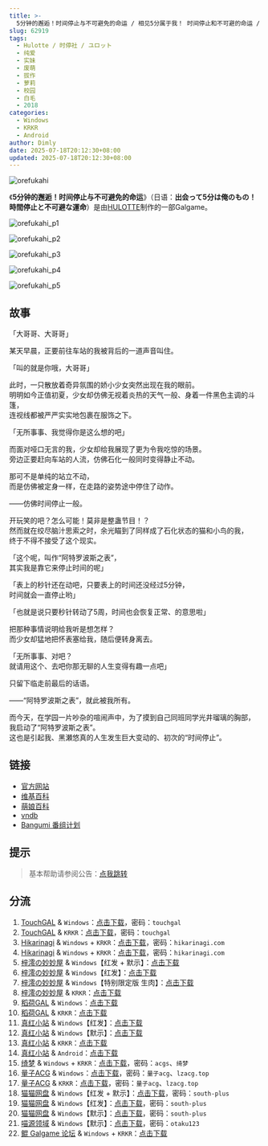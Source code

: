 ```yaml
---
title: >-
  5分钟的邂逅！时间停止与不可避免的命运 / 相见5分属于我！ 时间停止和不可避的命运 / 出会って5分は俺のもの！ 時間停止と不可避な運命 / アトロポス / The inevitable destiny opened by an Atropos watch
slug: 62919
tags:
  - Hulotte / 时停社 / ユロット
  - 纯爱
  - 实妹
  - 废萌
  - 拔作
  - 萝莉
  - 校园
  - 白毛
  - 2018
categories:
  - Windows
  - KRKR
  - Android
author: Dimly
date: 2025-07-18T20:12:30+08:00
updated: 2025-07-18T20:12:30+08:00
---
```


![orefukahi](https://t.vndb.org/cv/93/89193.jpg)

《**5分钟的邂逅！时间停止与不可避免的命运**》（日语：**出会って5分は俺のもの！時間停止と不可避な運命**）是由[HULOTTE](https://zh.moegirl.org.cn/HULOTTE)制作的一部Galgame。

<!--more-->

![orefukahi_p1](https://t.vndb.org/sf/71/118271.jpg)

![orefukahi_p2](https://t.vndb.org/sf/72/118272.jpg)

![orefukahi_p3](https://t.vndb.org/sf/73/118273.jpg)

![orefukahi_p4](https://t.vndb.org/sf/74/118274.jpg)

![orefukahi_p5](https://t.vndb.org/sf/79/118279.jpg)

## 故事

「大哥哥、大哥哥」

某天早晨，正要前往车站的我被背后的一道声音叫住。

「叫的就是你哦，大哥哥」

此时，一只散放着奇异氛围的娇小少女突然出现在我的眼前。  
明明如今正值初夏，少女却仿佛无视着炎热的天气一般、身着一件黑色主调的斗篷，  
连视线都被严严实实地包裹在服饰之下。

「无所事事、我觉得你是这么想的吧」

而面对哑口无言的我，少女却给我展现了更为令我吃惊的场景。  
旁边正要赶向车站的人流，仿佛石化一般同时变得静止不动。

那可不是单纯的站立不动，  
而是仿佛被定身一样，在走路的姿势途中停住了动作。

——仿佛时间停止一般。

开玩笑的吧？怎么可能！莫非是整蛊节目！？  
然而就在绞尽脑汁思索之时，余光瞄到了同样成了石化状态的猫和小鸟的我，  
终于不得不接受了这个现实。

「这个呢，叫作“阿特罗波斯之表”，  
其实我是靠它来停止时间的呢」

「表上的秒针还在动吧，只要表上的时间还没经过5分钟，  
时间就会一直停止哟」

「也就是说只要秒针转动了5周，时间也会恢复正常、的意思啦」

把那种事情说明给我听是想怎样？  
而少女却猛地把怀表塞给我，随后便转身离去。

「无所事事、对吧？  
就请用这个、去吧你那无聊的人生变得有趣一点吧」

只留下临走前最后的话语。

——“阿特罗波斯之表”，就此被我所有。

而今天，在学园一片吵杂的喧闹声中，为了摸到自己同班同学光井瑠璃的胸部，  
我启动了“阿特罗波斯之表”。  
这也是引起我、黑瀬悠真的人生发生巨大变动的、初次的“时间停止”。

## 链接

- [官方网站](https://hulotte.jp/product/atropos/)
- [维基百科](https://zh.wikipedia.org/wiki/%E7%9B%B8%E8%A6%8B5%E5%88%86%E5%B1%AC%E6%96%BC%E6%88%91%EF%BC%81%E6%99%82%E9%96%93%E5%81%9C%E6%AD%A2%E5%92%8C%E4%B8%8D%E5%8F%AF%E9%81%BF%E7%9A%84%E5%91%BD%E9%81%8B)
- [萌娘百科](https://zh.moegirl.org.cn/5%E5%88%86%E9%92%9F%E7%9A%84%E9%82%82%E9%80%85%EF%BC%81%E6%97%B6%E9%97%B4%E5%81%9C%E6%AD%A2%E4%B8%8E%E4%B8%8D%E5%8F%AF%E9%81%BF%E5%85%8D%E7%9A%84%E5%91%BD%E8%BF%90)
- [vndb](https://vndb.org/v23388)
- [Bangumi 番组计划](https://bgm.tv/subject/253737)

## 提示

> 基本帮助请参阅公告：[点我跳转](/)

## 分流

1.  [TouchGAL](https://www.touchgal.us/) & `Windows`：[点击下载](https://pan.touchgal.net/s/wbDTv)，密码：`touchgal`
2.  [TouchGAL](https://www.touchgal.us/) & `KRKR`：[点击下载](https://pan.touchgal.net/s/yQQ0SY)，密码：`touchgal`
3.  [Hikarinagi](https://www.hikarinagi.net/) & `Windows` + `KRKR`：[点击下载](https://pan.yurari.moe/s/rgBU0)，密码：`hikarinagi.com`
4.  [Hikarinagi](https://www.hikarinagi.net/) & `Windows` + `KRKR`：[点击下载](https://pan.yurari.moe/s/W6qJug)，密码：`hikarinagi.com`
5.  [梓澪の妙妙屋](https://zi0.cc/) & `Windows`【红发 + 默示】：[点击下载](https://zi0.cc/d/%E5%90%88%E9%9B%86%E7%B3%BB%E5%88%97/%E5%8D%97%2BGalGame%E6%B1%89%E5%8C%96%E5%8C%BA%E5%85%A8%E5%8C%BA%E8%B5%84%E6%BA%90%E5%A4%87%E4%BB%BD/02/%5BHULOTTE%5D%E5%87%BA%E4%BC%9A%E3%81%A3%E3%81%A65%E5%88%86%E3%81%AF%E4%BF%BA%E3%81%AE%E3%82%82%E3%81%AE%EF%BC%81%E6%99%82%E9%96%93%E5%81%9C%E6%AD%A2%E3%81%A8%E4%B8%8D%E5%8F%AF%E9%81%BF%E3%81%AA%E9%81%8B%E5%91%BD%E4%BA%94%E5%88%86%E9%90%98%E7%9A%84%E9%82%82%E9%80%85!%E6%99%82%E9%96%93%E5%81%9C%E6%AD%A2%E8%88%87%E4%B8%8D%E5%8F%AF%E9%81%BF%E5%85%8D%E7%9A%84%E5%91%BD%E9%81%8B%20%E5%8F%8C%E7%89%88%E6%9C%AC%E6%B1%89%E5%8C%96%E7%A1%AC%E7%9B%98%E7%89%88%5B%E7%BA%A2%E5%8F%91%26%E9%BB%98%E7%A4%BA%E6%B1%89%E5%8C%96%E7%BB%84%5D.zip?sign=36fqCQtBgNM55swIU34uzz9P_sXuItEdRBmL8yE77Y8=:0)
6.  [梓澪の妙妙屋](https://zi0.cc/) & `Windows`【红发】：[点击下载](https://zi0.cc/d/%E5%90%88%E9%9B%86%E7%B3%BB%E5%88%97/%E6%B1%89%E5%8C%96galgame%E4%BC%9A%E7%A4%BE%E5%90%88%E9%9B%86/%E6%B1%89%E5%8C%96%E4%BC%9A%E7%A4%BE%E5%90%88%E9%9B%86%E9%83%A8%E5%88%86%20part7/CUFFS/HULOTTE/%5B181026%5D%5BHULOTTE%5D%20%E5%87%BA%E4%BC%9A%E3%81%A3%E3%81%A65%E5%88%86%E3%81%AF%E4%BF%BA%E3%81%AE%E3%82%82%E3%81%AE%EF%BC%81%E6%99%82%E9%96%93%E5%81%9C%E6%AD%A2%E3%81%A8%E4%B8%8D%E5%8F%AF%E9%81%BF%E3%81%AA%E9%81%8B%E5%91%BD.rar?sign=RBtzKgGkqtzoN3KleZvdLtvwMfzMB68ZyLu5OM3PO7U=:0)
7.  [梓澪の妙妙屋](https://zi0.cc/) & `Windows`【特别限定版 生肉】：[点击下载](https://zi0.cc/d/%E5%90%88%E9%9B%86%E7%B3%BB%E5%88%97/%E6%B5%AE%E5%A3%AB%E5%BE%B7galgame%E6%B8%B8%E6%88%8F%E5%90%88%E9%9B%86/5/2018%E5%B9%B410%E6%9C%88/%5B181026%5D%5BHULOTTE%5D%20%E5%87%BA%E4%BC%9A%E3%81%A3%E3%81%A65%E5%88%86%E3%81%AF%E4%BF%BA%E3%81%AE%E3%82%82%E3%81%AE%EF%BC%81%E6%99%82%E9%96%93%E5%81%9C%E6%AD%A2%E3%81%A8%E4%B8%8D%E5%8F%AF%E9%81%BF%E3%81%AA%E9%81%8B%E5%91%BD%20%20%E7%89%B9%E5%88%A5%E9%99%90%E5%AE%9A%E7%89%88%20(iso%2Bmds%2B%E3%83%9E%E3%83%8B%E3%83%A5%E3%82%A2%E3%83%AB%2Brr3).rar?sign=WGyfR6DaVmNESl0Cfcc48SgytvBTpaQdEv2qUmwQeXQ=:0)
8.  [梓澪の妙妙屋](https://zi0.cc/) & `KRKR`：[点击下载](https://zi0.cc/d/%60%E3%80%90%E5%BD%92%20%E6%A1%A3%E3%80%91/%E3%80%90KRKR%E5%90%88%E9%9B%86%E3%80%91/2/%E7%9B%B8%E8%A7%815%E5%88%86%E5%B1%9E%E4%BA%8E%E6%88%91%EF%BC%81%20%E6%97%B6%E9%97%B4%E5%81%9C%E6%AD%A2%E5%92%8C%E4%B8%8D%E5%8F%AF%E9%81%BF%E7%9A%84%E5%91%BD%E8%BF%90.exe?sign=wi_CBgabv_7c4k-JW2VwM_GS5wQFUX2uUrOOxwgRtmU=:0)
9.  [稻荷GAL](https://inarigal.com/) & `Windows`：[点击下载](https://enir.atrimoe.com/PC-2/HULOTTE/%E7%9B%B8%E8%A7%815%E5%88%86%E5%B1%9E%E4%BA%8E%E6%88%91%EF%BC%81%E6%97%B6%E9%97%B4%E5%81%9C%E6%AD%A2%E5%92%8C%E4%B8%8D%E5%8F%AF%E9%81%BF%E7%9A%84%E5%91%BD%E8%BF%90.rar)
10.  [稻荷GAL](https://inarigal.com/) & `KRKR`：[点击下载](https://enir.atrimoe.com/upfiles/jp/1738675298743/Kr%E7%BA%A2%E5%8F%91%E5%B0%8F%E5%A5%B3%E5%AD%A95%E5%88%86%E9%92%9F%E7%9A%84%E9%82%82%E9%80%85%E6%97%B6%E9%97%B4%E5%81%9C%E6%AD%A2%E4%B8%8E%E4%B8%8D%E5%8F%AF%E9%81%BF%E5%85%8D%E7%9A%84%E5%91%BD%E8%BF%90.rar)
11.  [真红小站](https://www.shinnku.com/) & `Windows`【红发】：[点击下载](https://download.shinnku.com/file/shinnku/0/win/%E7%9B%B8%E8%A7%815%E5%88%86%E5%B1%9E%E4%BA%8E%E6%88%91%EF%BC%81%E6%97%B6%E9%97%B4%E5%81%9C%E6%AD%A2%E5%92%8C%E4%B8%8D%E5%8F%AF%E9%81%BF%E7%9A%84%E5%91%BD%E8%BF%90/%E7%9B%B8%E8%A7%815%E5%88%86%E5%B1%9E%E4%BA%8E%E6%88%91%EF%BC%81%E6%97%B6%E9%97%B4%E5%81%9C%E6%AD%A2%E5%92%8C%E4%B8%8D%E5%8F%AF%E9%81%BF%E7%9A%84%E5%91%BD%E8%BF%90(%E7%BA%A2%E5%8F%91%E5%B0%8F%E5%A5%B3%E5%AD%A9).7z)
12.  [真红小站](https://www.shinnku.com/) & `Windows`【默示】：[点击下载](https://download.shinnku.com/file/shinnku/0/win/%E7%9B%B8%E8%A7%815%E5%88%86%E5%B1%9E%E4%BA%8E%E6%88%91%EF%BC%81%E6%97%B6%E9%97%B4%E5%81%9C%E6%AD%A2%E5%92%8C%E4%B8%8D%E5%8F%AF%E9%81%BF%E7%9A%84%E5%91%BD%E8%BF%90/%E7%9B%B8%E8%A7%815%E5%88%86%E5%B1%9E%E4%BA%8E%E6%88%91%EF%BC%81%E6%97%B6%E9%97%B4%E5%81%9C%E6%AD%A2%E5%92%8C%E4%B8%8D%E5%8F%AF%E9%81%BF%E7%9A%84%E5%91%BD%E8%BF%90(%E9%BB%98%E7%A4%BA).7z)
13.  [真红小站](https://www.shinnku.com/) & `KRKR`：[点击下载](https://download.shinnku.com/file/shinnku/0/krkr/%E7%9B%B8%E8%A7%815%E5%88%86%E5%B1%9E%E4%BA%8E%E6%88%91%EF%BC%81%20%E6%97%B6%E9%97%B4%E5%81%9C%E6%AD%A2%E5%92%8C%E4%B8%8D%E5%8F%AF%E9%81%BF%E7%9A%84%E5%91%BD.7z)
14.  [真红小站](https://www.shinnku.com/) & `Android`：[点击下载](https://download.shinnku.com/file/shinnku/0/apk/%E5%86%B7%E7%8B%90/1001-1500/1491-%E6%97%B6%E9%97%B4%E5%81%9C%E6%AD%A2%E5%92%8C%E4%B8%8D%E5%8F%AF%E9%81%BF%E7%9A%84%E5%91%BD%E8%BF%90.apk)
15.  [绮梦](https://acgs.one/) & `Windows` + `KRKR`：[点击下载](https://game.acgs.one/game/582.html)，密码：`acgs`、`绮梦`
16.  [量子ACG](https://lzacg.org/) & `Windows`：[点击下载](https://lzacg.org/521)，密码：`量子acg`、`lzacg.top`
17.  [量子ACG](https://lzacg.org/) & `KRKR`：[点击下载](https://lzacg.org/2888)，密码：`量子acg`、`lzacg.top`
18.  [猫猫网盘](https://sakiko.de/) & `Windows`【红发 + 默示】：[点击下载](https://sakiko.de/d/GalGame/SP%E5%90%8E%E7%AB%AF1%5BGalGame%E5%88%86%E5%8C%BA%5D/%E7%BB%88%E7%82%B9%E6%B1%89%E5%8C%96%E9%87%8D%E6%95%B4v2%E7%89%88-%E7%A6%BB%E6%95%A3/%E6%9C%AC%E4%BD%93-Part2/%5BHulotte%5D%20%E5%87%BA%E4%BC%9A%E3%81%A3%E3%81%A65%E5%88%86%E3%81%AF%E4%BF%BA%E3%81%AE%E3%82%82%E3%81%AE%EF%BC%81%20%E6%99%82%E9%96%93%E5%81%9C%E6%AD%A2%E3%81%A8%E4%B8%8D%E5%8F%AF%E9%81%BF%E3%81%AA%E9%81%8B%E5%91%BD%20%E7%9B%B8%E8%A7%815%E5%88%86%E5%B1%9E%E4%BA%8E%E6%88%91%205%E5%88%86%E9%92%9F%E7%9A%84%E9%82%82%E9%80%85%20%5B%E7%BA%A2%E5%8F%91%2B%E9%BB%98%E7%A4%BA%5D.rar)，密码：`south-plus`
19.  [猫猫网盘](https://sakiko.de/) & `Windows`【红发】：[点击下载](https://sakiko.de/d/GalGame/SP%E5%90%8E%E7%AB%AF1%5BGalGame%E5%88%86%E5%8C%BA%5D/%E6%B1%89%E5%8C%96%E8%A1%A5%E4%B8%81%E5%BD%92%E6%A1%A3/%E6%B1%89%E5%8C%96%E8%A1%A5%E4%B8%81%E5%BD%92%E6%A1%A3%E5%A2%9E%E9%87%8F%E6%9B%B4%E6%96%B03%5B20250616%5D/%5BHulotte%5D%5B20180803%5D%E5%87%BA%E4%BC%9A%E3%81%A3%E3%81%A65%E5%88%86%E3%81%AF%E4%BF%BA%E3%81%AE%E3%82%82%E3%81%AE%EF%BC%81%20%E6%99%82%E9%96%93%E5%81%9C%E6%AD%A2%E3%81%A8%E4%B8%8D%E5%8F%AF%E9%81%BF%E3%81%AA%E9%81%8B%E5%91%BD%5Bv23388%5D%5BWindows%5D%5B%E7%BA%A2%E5%8F%91%E5%B0%8F%E5%A5%B3%E5%AD%A9%E6%B1%89%E5%8C%96%E7%BB%84%5D%5B20190411%5D%5BCHS%5D.rar)，密码：`south-plus`
20.  [猫猫网盘](https://sakiko.de/) & `Windows`【默示】：[点击下载](https://sakiko.de/d/GalGame/SP%E5%90%8E%E7%AB%AF1%5BGalGame%E5%88%86%E5%8C%BA%5D/%E6%B1%89%E5%8C%96%E8%A1%A5%E4%B8%81%E5%BD%92%E6%A1%A3/%E6%B1%89%E5%8C%96%E8%A1%A5%E4%B8%81%E5%BD%92%E6%A1%A3%5B20250118%5D/%5BHulotte%5D%5B20180803%5D%E5%87%BA%E4%BC%9A%E3%81%A3%E3%81%A65%E5%88%86%E3%81%AF%E4%BF%BA%E3%81%AE%E3%82%82%E3%81%AE%EF%BC%81%20%E6%99%82%E9%96%93%E5%81%9C%E6%AD%A2%E3%81%A8%E4%B8%8D%E5%8F%AF%E9%81%BF%E3%81%AA%E9%81%8B%E5%91%BD%5Bv23388%5D%5BWindows%5D%5B%E9%BB%99%E7%A4%BA%E6%B8%B8%E6%88%8F%E4%B8%AD%E6%96%87%E5%8C%96%E5%85%B4%E8%B6%A3%E5%B0%8F%E7%BB%84%5D%5B20190228%5D%5BCHS%5D.rar)，密码：`south-plus`
21.  [喵源领域](https://www.nyantaku.com/) & `Windows`【默示】：[点击下载](https://www.nullcloud.top/d/Game/HULOTTE/%5BWindows%5D%E7%9B%B8%E8%A7%815%E5%88%86%E5%B1%9E%E4%BA%8E%E6%88%91%EF%BC%81%20%E6%97%B6%E9%97%B4%E5%81%9C%E6%AD%A2%E5%92%8C%E4%B8%8D%E5%8F%AF%E9%81%BF%E7%9A%84%E5%91%BD%E8%BF%90.7z?sign=9gzRjD9r98AmNV4lpx3d45haP_swnDTfkAkn3fhY1Ts=:0)，密码：`otaku123`
22.  [鲲 Galgame 论坛](https://kungal.com) & `Windows` + `KRKR`：[点击下载](https://www.kungal.com/galgame/265)
